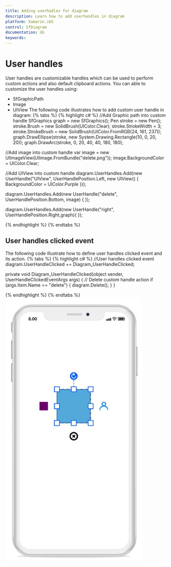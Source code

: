 ```yaml
---
title: Adding userhadles for diagram
description: Learn how to add userhandles in diagram
platform: Xamarin.iOS
control: SfDiagram
documentation: UG
keywords: 
---
```

# User handles
User handles are customizable handles which can be used to perform custom actions and also default clipboard actions. You can able to customize the user handles using:
* SfGraphicPath
* Image
* UIView
The following code illustrates how to add custom user handle in diagram:
{% tabs %}
{% highlight c# %}
//Add Graphic path into custom handle
SfGraphics graph = new SfGraphics();
Pen stroke = new Pen();
stroke.Brush = new SolidBrush(UIColor.Clear);
stroke.StrokeWidth = 3;
stroke.StrokeBrush = new SolidBrush(UIColor.FromRGB(24, 161, 237));
graph.DrawEllipse(stroke, new System.Drawing.Rectangle(10, 0, 20, 20));
graph.DrawArc(stroke, 0, 20, 40, 40, 180, 180);

//Add image into custom handle
var image = new UIImageView(UIImage.FromBundle("delete.png"));
image.BackgroundColor = UIColor.Clear;

//Add UIView into custom handle
diagram.UserHandles.Add(new UserHandle("UIView", UserHandlePosition.Left, new UIView() { BackgroundColor = UIColor.Purple }));

diagram.UserHandles.Add(new UserHandle("delete", UserHandlePosition.Bottom, image) { });

diagram.UserHandles.Add(new UserHandle("right", UserHandlePosition.Right,graph){ });


{% endhighlight %}
{% endtabs %}

## User handles clicked event
The following code illustrate how to define user handles clicked event and its action.
{% tabs %}
{% highlight c# %}
//User handles clicked event
diagram.UserHandleClicked += Diagram_UserHandleClicked;

private void Diagram_UserHandleClicked(object sender, UserHandleClickedEventArgs args)
{
     // Delete custom handle action
     if (args.Item.Name == "delete")
     {
        diagram.Delete();
    }
}

{% endhighlight %}
{% endtabs %}
![](Userhandle_images/Userhandle_img1.jpeg)


